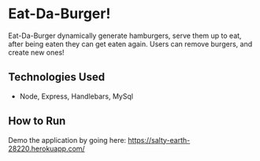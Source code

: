 # Eat-Da-Burger!
Eat-Da-Burger dynamically generate hamburgers, serve them up to eat, after being eaten they can get eaten again. Users can remove burgers, and create new ones!

## Technologies Used
- Node, Express, Handlebars, MySql


## How to Run

Demo the application by going here: https://salty-earth-28220.herokuapp.com/
